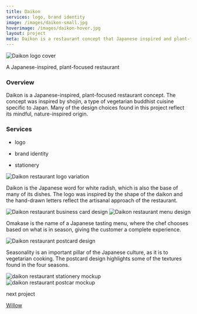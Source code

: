 ```yaml
---
title: Daikon
services: logo, brand identity
image: /images/daikon-small.jpg
hoverimage: /images/daikon-hover.jpg
layout: project
meta: Daikon is a restaurant concept that Japanese inspired and plant-focused. This is Janelle's branding for the restaurant.
---
```


<img class="img-flex load-hidden" src="{{ site.baseurl }}/images/daikon-1.jpg" alt="Daikon logo cover"/>

<div class="text-center pad-top-more gutter-custom">
  <p class="big">A Japanese-inspired, plant-focused restaurant</p>
</div>

<div class="grid project-text">
  <div class="unit xs-1 m-3-4">
    <h3>Overview</h3>
    <p class="pad-r push">Daikon is a Japanese-inspired, plant-focused restaurant concept. The concept was inspired by shojin, a type of vegetarian buddhist cuisine specific to Japan. Many of the design choices found in this project reflect its mindful, nature-inspired origin.</p>
  </div>
  <aside class="unit xs-1 m-1-4">
    <h3>Services</h3>
    <ul class="list-group">
      <li><p class="push-none">logo</p></li>
      <li><p class="push-none">brand identity</p></li>
      <li><p class="push-none">stationery</p></li>
    </ul>
  </aside>
</div>

<img class="img-flex load-hidden drop-shadow" src="{{ site.baseurl }}/images/daikon-2.jpg" alt="Daikon restaurant logo variation"/>
<p class="project-text">Daikon is the Japanese word for white radish, which is also the base of many of its dishes. The logo was inspired by the shape of the daikon and the hand-drawn letters reflect the artisanal approach of the restaurant.</p>
<img class="img-flex load-hidden drop-shadow push" src="{{ site.baseurl }}/images/daikon-4.jpg" alt="Daikon restaurant business card design"/>
<img class="img-flex load-hidden drop-shadow" src="{{ site.baseurl }}/images/daikon-5.jpg" alt="Daikon restaurant menu design"/>
<p class="project-text">Omakase is the name of a Japanese tasting menu, where the chef chooses based on what is in season, giving the customer a complete experience.</p>
<img class="img-flex load-hidden drop-shadow push" src="{{ site.baseurl }}/images/daikon-6.jpg" alt="Daikon restaurant postcard design"/>
<p class="project-text">Seasonality is an important pillar of the Japanese culture, as it is to vegetarian cooking. The postcard design highlights some of the textures found in the four seasons.</p>
<img class="img-flex load-hidden drop-shadow push" src="{{ site.baseurl }}/images/daikon-7.jpg" alt="daikon restaurant stationery mockup"/>
<img class="img-flex load-hidden drop-shadow push" src="{{ site.baseurl }}/images/daikon-8.jpg" alt="daikon restaurant postcar mockup"/>

<div class="text-center pad-top-more push-more">
  <p class="big push-none">next project</p>
  <a class="big link-underline" href="{{ site.baseurl }}/projects/03-willow/">Willow</a>
</div>

